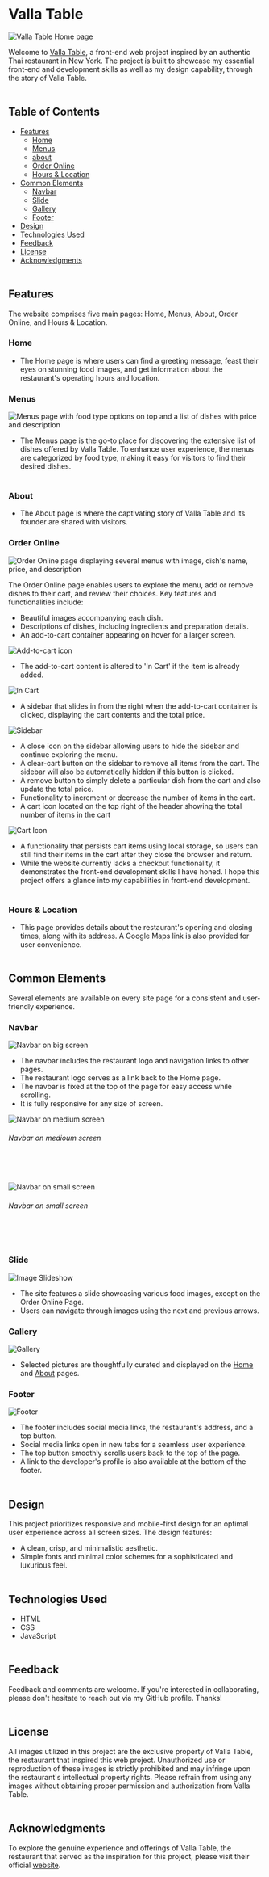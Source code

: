 # Valla Table

![Valla Table Home page](https://res.cloudinary.com/dnc7potxo/image/upload/v1696515281/ReadMe-Images/Valla-Table/Home_kjttku.jpg) <br>

Welcome to [Valla Table](https://valla-table-su-t.netlify.app/), a front-end web project inspired by an authentic Thai restaurant in New York. The project is built to showcase my essential front-end and development skills as well as my design capability, through the story of Valla Table. <br><br>

## Table of Contents

- [Features](#features)
  - [Home](#home)
  - [Menus](#menus)
  - [about](#about)
  - [Order Online](#order-online)
  - [Hours & Location](#hours-and-location)
- [Common Elements](#common-elements)
  - [Navbar](#navbar)
  - [Slide](#slide)
  - [Gallery](#gallery)
  - [Footer](#footer)
- [Design](#design)
- [Technologies Used](#technologies-used)
- [Feedback](#comments)
- [License](#license)
- [Acknowledgments](#acknowledgments)
  <br><br>

## Features <a name='features'></a>

The website comprises five main pages: Home, Menus, About, Order Online, and Hours & Location.

### Home <a name='home'></a>

- The Home page is where users can find a greeting message, feast their eyes on stunning food images, and get information about the restaurant's operating hours and location.

### Menus <a name='menus'></a>

![Menus page with food type options on top and a list of dishes with price and description](https://res.cloudinary.com/dnc7potxo/image/upload/v1696513079/ReadMe-Images/Valla-Table/Menus_yepjfw.png) <br>

- The Menus page is the go-to place for discovering the extensive list of dishes offered by Valla Table. To enhance user experience, the menus are categorized by food type, making it easy for visitors to find their desired dishes. <br><br>

### About <a name='about'></a>

- The About page is where the captivating story of Valla Table and its founder are shared with visitors.

### Order Online <a name='order-online'></a>

![Order Online page displaying several menus with image, dish's name, price, and description](https://res.cloudinary.com/dnc7potxo/image/upload/v1696513085/ReadMe-Images/Valla-Table/Order_kncxwd.png) <br>

The Order Online page enables users to explore the menu, add or remove dishes to their cart, and review their choices. Key features and functionalities include:

- Beautiful images accompanying each dish.
- Descriptions of dishes, including ingredients and preparation details.
- An add-to-cart container appearing on hover for a larger screen.

![Add-to-cart icon](https://res.cloudinary.com/dnc7potxo/image/upload/v1699541371/ReadMe-Images/Valla-Table/Add_to_Cart_qk33cv.png)<br>

- The add-to-cart content is altered to 'In Cart' if the item is already added.

![In Cart](https://res.cloudinary.com/dnc7potxo/image/upload/v1699541372/ReadMe-Images/Valla-Table/In_Cart_eoyezv.png)

- A sidebar that slides in from the right when the add-to-cart container is clicked, displaying the cart contents and the total price.

![Sidebar](https://res.cloudinary.com/dnc7potxo/image/upload/v1699540819/ReadMe-Images/Valla-Table/Cart_wrvttt.png)<br>

- A close icon on the sidebar allowing users to hide the sidebar and continue exploring the menu.
- A clear-cart button on the sidebar to remove all items from the cart. The sidebar will also be automatically hidden if this button is clicked.
- A remove button to simply delete a particular dish from the cart and also update the total price.
- Functionality to increment or decrease the number of items in the cart.
- A cart icon located on the top right of the header showing the total number of items in the cart

![Cart Icon](https://res.cloudinary.com/dnc7potxo/image/upload/v1699541371/ReadMe-Images/Valla-Table/Cart_Icon_dosycb.png)<br>

- A functionality that persists cart items using local storage, so users can still find their items in the cart after they close the browser and return.
- While the website currently lacks a checkout functionality, it demonstrates the front-end development skills I have honed. I hope this project offers a glance into my capabilities in front-end development. <br><br>

### Hours & Location <a name='hours-and-location'></a>

- This page provides details about the restaurant's opening and closing times, along with its address. A Google Maps link is also provided for user convenience. <br><br>

## Common Elements <a name='common-elements'></a>

Several elements are available on every site page for a consistent and user-friendly experience.

### Navbar <a name='navbar'></a>

![Navbar on big screen](https://res.cloudinary.com/dnc7potxo/image/upload/v1699542520/ReadMe-Images/Valla-Table/Navbar_-_Big_Screen_wemeka.png)<br>

- The navbar includes the restaurant logo and navigation links to other pages.
- The restaurant logo serves as a link back to the Home page.
- The navbar is fixed at the top of the page for easy access while scrolling.
- It is fully responsive for any size of screen.
  <br>

![Navbar on medium screen](https://res.cloudinary.com/dnc7potxo/image/upload/v1699542521/ReadMe-Images/Valla-Table/Navbar_-_Mid_Screen_cljryq.png)

###### Navbar on medioum screen

<br><br>

![Navbar on small screen](https://res.cloudinary.com/dnc7potxo/image/upload/v1699542911/ReadMe-Images/Valla-Table/Navbar_-_Small_Screen_vhv8lb.png)

###### Navbar on small screen

<br><br>

### Slide <a name='slide'></a>

![Image Slideshow](https://res.cloudinary.com/dnc7potxo/image/upload/v1699543064/ReadMe-Images/Valla-Table/Slide_cc88mj.png)<br>

- The site features a slide showcasing various food images, except on the Order Online Page.
- Users can navigate through images using the next and previous arrows.

### Gallery <a name='gallery'></a>

![Gallery](https://res.cloudinary.com/dnc7potxo/image/upload/v1699542520/ReadMe-Images/Valla-Table/Gallery_odag7t.png)<br>

- Selected pictures are thoughtfully curated and displayed on the [Home](#home) and [About](#about) pages.

### Footer <a name='footer'></a>

![Footer](https://res.cloudinary.com/dnc7potxo/image/upload/v1699542520/ReadMe-Images/Valla-Table/Footer_e12nb9.png)<br>

- The footer includes social media links, the restaurant's address, and a top button.
- Social media links open in new tabs for a seamless user experience.
- The top button smoothly scrolls users back to the top of the page.
- A link to the developer's profile is also available at the bottom of the footer. <br><br>

## Design <a name='design'></a>

This project prioritizes responsive and mobile-first design for an optimal user experience across all screen sizes. The design features:

- A clean, crisp, and minimalistic aesthetic.
- Simple fonts and minimal color schemes for a sophisticated and luxurious feel. <br><br>

## Technologies Used <a name='technologies-used'></a>

- HTML
- CSS
- JavaScript <br><br>

## Feedback <a name='comments'></a>

Feedback and comments are welcome. If you're interested in collaborating, please don't hesitate to reach out via my GitHub profile. Thanks! <br><br>

## License <a name='license'></a>

All images utilized in this project are the exclusive property of Valla Table, the restaurant that inspired this web project. Unauthorized use or reproduction of these images is strictly prohibited and may infringe upon the restaurant's intellectual property rights. Please refrain from using any images without obtaining proper permission and authorization from Valla Table. <br><br>

## Acknowledgments <a name='acknowledgments'></a>

To explore the genuine experience and offerings of Valla Table, the restaurant that served as the inspiration for this project, please visit their official [website](https://www.vallatable.com/). <br><br>
